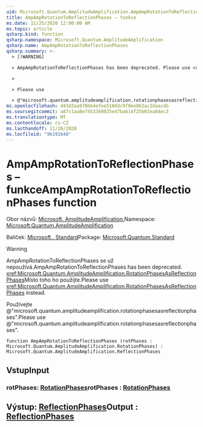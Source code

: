 ```yaml
---
uid: Microsoft.Quantum.AmplitudeAmplification.AmpAmpRotationToReflectionPhases
title: AmpAmpRotationToReflectionPhases – funkce
ms.date: 11/25/2020 12:00:00 AM
ms.topic: article
qsharp.kind: function
qsharp.namespace: Microsoft.Quantum.AmplitudeAmplification
qsharp.name: AmpAmpRotationToReflectionPhases
qsharp.summary: >-
  > [!WARNING]

  > AmpAmpRotationToReflectionPhases has been deprecated. Please use <xref:Microsoft.Quantum.AmplitudeAmplification.RotationPhasesAsReflectionPhases> instead.

  >

  > Please use

  > @"microsoft.quantum.amplitudeamplification.rotationphasesasreflectionphases".
ms.openlocfilehash: d43d3aa978bb4efee510ddc9f0ee862ac2daacdb
ms.sourcegitcommit: a87c1aa8e7453360025e47ba614f25b02ea84ec3
ms.translationtype: MT
ms.contentlocale: cs-CZ
ms.lasthandoff: 11/26/2020
ms.locfileid: "96191648"
---
```

# <a name="ampamprotationtoreflectionphases-function"></a><span data-ttu-id="50791-102">AmpAmpRotationToReflectionPhases – funkce</span><span class="sxs-lookup"><span data-stu-id="50791-102">AmpAmpRotationToReflectionPhases function</span></span>

<span data-ttu-id="50791-103">Obor názvů: [Microsoft. AmplitudeAmplification.](xref:Microsoft.Quantum.AmplitudeAmplification)</span><span class="sxs-lookup"><span data-stu-id="50791-103">Namespace: [Microsoft.Quantum.AmplitudeAmplification](xref:Microsoft.Quantum.AmplitudeAmplification)</span></span>

<span data-ttu-id="50791-104">Balíček: [Microsoft.. Standard](https://nuget.org/packages/Microsoft.Quantum.Standard)</span><span class="sxs-lookup"><span data-stu-id="50791-104">Package: [Microsoft.Quantum.Standard](https://nuget.org/packages/Microsoft.Quantum.Standard)</span></span>


> [!WARNING]
> <span data-ttu-id="50791-105">AmpAmpRotationToReflectionPhases se už nepoužívá.</span><span class="sxs-lookup"><span data-stu-id="50791-105">AmpAmpRotationToReflectionPhases has been deprecated.</span></span> <span data-ttu-id="50791-106"><xref:Microsoft.Quantum.AmplitudeAmplification.RotationPhasesAsReflectionPhases>Místo toho ho použijte.</span><span class="sxs-lookup"><span data-stu-id="50791-106">Please use <xref:Microsoft.Quantum.AmplitudeAmplification.RotationPhasesAsReflectionPhases> instead.</span></span>
>
> <span data-ttu-id="50791-107">Používejte @"microsoft.quantum.amplitudeamplification.rotationphasesasreflectionphases".</span><span class="sxs-lookup"><span data-stu-id="50791-107">Please use @"microsoft.quantum.amplitudeamplification.rotationphasesasreflectionphases".</span></span>



```qsharp
function AmpAmpRotationToReflectionPhases (rotPhases : Microsoft.Quantum.AmplitudeAmplification.RotationPhases) : Microsoft.Quantum.AmplitudeAmplification.ReflectionPhases
```


## <a name="input"></a><span data-ttu-id="50791-108">Vstup</span><span class="sxs-lookup"><span data-stu-id="50791-108">Input</span></span>

### <a name="rotphases--rotationphases"></a><span data-ttu-id="50791-109">rotPhases: [RotationPhases](xref:Microsoft.Quantum.AmplitudeAmplification.RotationPhases)</span><span class="sxs-lookup"><span data-stu-id="50791-109">rotPhases : [RotationPhases](xref:Microsoft.Quantum.AmplitudeAmplification.RotationPhases)</span></span>





## <a name="output--reflectionphases"></a><span data-ttu-id="50791-110">Výstup: [ReflectionPhases](xref:Microsoft.Quantum.AmplitudeAmplification.ReflectionPhases)</span><span class="sxs-lookup"><span data-stu-id="50791-110">Output : [ReflectionPhases](xref:Microsoft.Quantum.AmplitudeAmplification.ReflectionPhases)</span></span>

